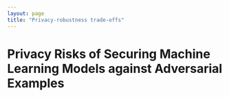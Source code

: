 ```yaml
---
layout: page
title: "Privacy-robustness trade-offs"
---
```


# Privacy Risks of Securing Machine Learning Models against Adversarial Examples

